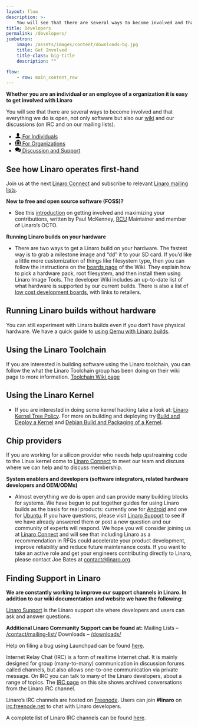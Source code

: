 ```yaml
---
layout: flow
description: >-
    You will see that there are several ways to become involved and that everything we do is open, not only software but also our wiki and our discussions (on IRC and on our mailing lists).
title: Developers
permalink: /developers/
jumbotron:
    image: /assets/images/content/downloads-bg.jpg
    title: Get Involved
    title-class: big-title
    description: ""

flow:
    - row: main_content_row
---
```

**Whether you are an individual or an employee of a organization it is easy to get involved with Linaro**

You will see that there are several ways to become involved and that everything we do is open, not only software but also our [wiki](http://wiki-archive.linaro.org/FrontPage) and our discussions (on IRC and on our mailing lists).

<ul class="nav nav-tabs" role="tablist" id="tabbed_nav">
<li role="presentation" class="active">
<a href="#individuals" role="tab" data-toggle="tab">
<svg class="mk-svg-icon small" data-name="mk-moon-user" data-cacheid="icon-59a7eb5b217bb" style=" height:16px; width: 16px; " xmlns="http://www.w3.org/2000/svg" viewBox="0 0 512 512">
<path d="M311.413 351.368c-11.055-1.759-11.307-32.157-11.307-32.157s32.484-32.158 39.564-75.401c19.045 0 30.809-45.973 11.761-62.148.795-17.027 24.48-133.662-95.431-133.662s-96.225 116.635-95.432 133.662c-19.047 16.175-7.285 62.148 11.761 62.148 7.079 43.243 39.564 75.401 39.564 75.401s-.252 30.398-11.307 32.157c-35.61 5.666-168.586 64.317-168.586 128.632h448c0-64.315-132.976-122.966-168.587-128.632z">
</path>
</svg> For Individuals
</a>
</li>
<li role="presentation">
<a href="#organizations" role="tab" data-toggle="tab">
<svg class="mk-svg-icon small" data-name="mk-moon-library-2" data-cacheid="icon-59a7eb5b21ebf"
style=" height:16px; width: 16px; " xmlns="http://www.w3.org/2000/svg" viewBox="0 0 512 512">
<path
d="M256 0l-256 160h512l-256-160zm144 192l16 32v192h64v-192l16-32h-96zm-128 0l16 32v192h64v-192l16-32h-96zm-128 0l16 32v192h64v-192l16-32h-96zm-128 0l16 32v192h64v-192l16-32h-96zm0 256l-16 64h512l-16-64h-480zm272-352c0 17.673-14.327 32-32 32-17.673 0-32-14.327-32-32s14.327-32 32-32c17.673 0 32 14.327 32 32z">
</path>
</svg> For Organizations
</a>
</li>
<li role="presentation">
<a href="#support" role="tab" data-toggle="tab">
<svg class="mk-svg-icon small" data-name="mk-icon-comments" data-cacheid="icon-59a7eb5b222e2"
style=" height:16px; width: 16px; " xmlns="http://www.w3.org/2000/svg" viewBox="0 0 1792 1792">
<path
d="M1408 768q0 139-94 257t-256.5 186.5-353.5 68.5q-86 0-176-16-124 88-278 128-36 9-86 16h-3q-11 0-20.5-8t-11.5-21q-1-3-1-6.5t.5-6.5 2-6l2.5-5 3.5-5.5 4-5 4.5-5 4-4.5q5-6 23-25t26-29.5 22.5-29 25-38.5 20.5-44q-124-72-195-177t-71-224q0-139 94-257t256.5-186.5 353.5-68.5 353.5 68.5 256.5 186.5 94 257zm384 256q0 120-71 224.5t-195 176.5q10 24 20.5 44t25 38.5 22.5 29 26 29.5 23 25q1 1 4 4.5t4.5 5 4 5 3.5 5.5l2.5 5 2 6 .5 6.5-1 6.5q-3 14-13 22t-22 7q-50-7-86-16-154-40-278-128-90 16-176 16-271 0-472-132 58 4 88 4 161 0 309-45t264-129q125-92 192-212t67-254q0-77-23-152 129 71 204 178t75 230z">
</path>
</svg> Discussion and Support
</a>
</li>
</ul>

<div class="tab-content" id="tabbed_nav_content">
<div role="tabpanel" class="tab-pane tab-pane-legal active" id="individuals" markdown="1">

## See how Linaro operates first-hand

Join us at the next [Linaro Connect](https://connect.linaro.org/) and subscribe to relevant [Linaro mailing
lists](http://lists.linaro.org/mailman/listinfo).

**New to free and open source software (FOSS)?**

* See this [introduction](/blog/make-positive-difference-foss-project/) on getting involved and maximizing your
contributions, written by Paul McKenney, [RCU](http://www.rdrop.com/users/paulmck/RCU/ "Introduction to RCU")
Maintainer and member of Linaro’s OCTO.

**Running Linaro builds on your hardware**

* There are two ways to get a Linaro build on your hardware. The fastest way is to grab a milestone image and
“dd” it to your SD card. If you’d like a little more customization of things like filesystem type, then you can
follow the instructions on the [boards page](https://wiki-archive.linaro.org/Boards) of the Wiki. They explain
how to pick a hardware pack, root filesystem, and then install them using Linaro Image Tools. The developer Wiki
includes an up-to-date list of what hardware is supported by our current builds. There is also a list of [low
cost development boards](http://wiki-archive.linaro.org/Boards), with links to retailers.

## Running Linaro builds without hardware

You can still experiment with Linaro builds even if you don’t have physical hardware. We have a quick guide to
[using Qemu with Linaro builds](https://wiki-archive.linaro.org/Resources/HowTo/Qemu).

## Using the Linaro Toolchain

If you are interested in building software using the Linaro toolchain, you can follow the what the Linaro
Toolchain group has been doing on their wiki page to more information. [Toolchain Wiki
page](https://wiki-archive.linaro.org/WorkingGroups/ToolChain)


## Using the Linaro Kernel

* If you are interested in doing some kernel hacking take a look at: [Linaro Kernel Tree
Policy](http://wiki-archive.linaro.org/Platform/DevPlatform/LinuxLinaroKernelTreeProcess). For more on building
and deploying try [Build and Deploy a Kernel](https://wiki-archive.linaro.org/Resources/HowTo/KernelDeploy) and
[Debian Build and Packaging of a Kernel](https://wiki-archive.linaro.org/Resources/HowTo/PackageYourOwnKernel).
</div>



<div role="tabpanel" class="tab-pane tab-pane-legal" id="organizations" markdown="1">

## Chip providers

If you are working for a silicon provider who needs help upstreaming code to the Linux kernel come to [Linaro
Connect](https://connect.linaro.org/ "Linaro Connect event") to meet our team and discuss where we can help and
to discuss membership.

**System enablers and developers (software integrators, related hardware developers and OEM/ODMs)**

* Almost everything we do is open and can provide many building blocks for systems. We have begun to put
together guides for using Linaro builds as the basis for real products: currently one for
[Android](https://wiki-archive.linaro.org/LinaroForProductBuilders/Android "Linaro for Android product
builders") and one for [Ubuntu](https://wiki-archive.linaro.org/LinaroForProductBuilders/Ubuntu "Linaro for
Ubuntu products builders"). If you have questions, please visit [Linaro
Support](https://servicedesk.linaro.org/servicedesk/customer/portal/6 "Linaro support") to see if we have
already answered them or post a new question and our community of experts will respond. We hope you will
consider joining us at [Linaro Connect](https://connect.linaro.org/ "Linaro Connect event") and will see that
including Linaro as a recommendation in RFQs could accelerate your product development, improve reliability and
reduce future maintenance costs. If you want to take an active role and get your engineers contributing directly
to Linaro, please contact Joe Bates at [contact@linaro.org](mailto:contact@linaro.org).

</div>



<div role="tabpanel" class="tab-pane tab-pane-legal" id="support" markdown="1">


## Finding Support in Linaro

**We are constantly working to improve our support channels in Linaro. In addition to our wiki documentation and
website we have the following:**

[Linaro Support](https://support.linaro.org/) is the Linaro support site where developers and users can ask and
answer questions.

**Additional Linaro Community Support can be found at:**
Mailing Lists – [/contact/mailing-list/](/contact/mailing-list/)
Downloads – [/downloads/](/downloads/)

Help on filing a bug using Launchpad can be found
[here](https://wiki-archive.linaro.org/Resources/HowTo/LoggingABug).

Internet Relay Chat (IRC) is a form of realtime Internet chat. It is mainly designed for group (many-to-many)
communication in discussion forums called channels, but also allows one-to-one communication via private
message. On IRC you can talk to many of the Linaro developers, about a range of topics. The [IRC
page](http://irclogs.linaro.org/ "Linaro IRC logs") on this site shows archived conversations from the Linaro
IRC channel.

Linaro’s IRC channels are hosted on [Freenode](http://freenode.net/). Users can join **#linaro** on
[irc.freenode.net](http://freenode.net/) to chat with Linaro developers.

A complete list of Linaro IRC channels can be found [here](https://wiki-archive.linaro.org/GettingInvolved/IRC).

</div>
</div>
